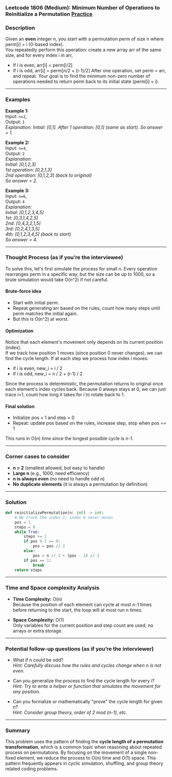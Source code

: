 ### Leetcode 1806 (Medium): Minimum Number of Operations to Reinitialize a Permutation [Practice](https://leetcode.com/problems/minimum-number-of-operations-to-reinitialize-a-permutation)

### Description  
Given an **even** integer n, you start with a permutation perm of size n where perm[i] = i (0-based index).  
You repeatedly perform this operation: create a new array arr of the same size, and for every index i in arr,
- If i is even, arr[i] = perm[i/2]
- If i is odd,  arr[i] = perm[n/2 + (i-1)/2]
After one operation, set perm = arr, and repeat.
Your goal is to find the minimum non-zero number of operations needed to return perm back to its initial state (perm[i] = i).

---

### Examples  

**Example 1:**  
Input: `n=2`,  
Output: `1`  
*Explanation: Initial: [0,1]. After 1 operation: [0,1] (same as start). So answer = 1.*

**Example 2:**  
Input: `n=4`,  
Output: `2`  
*Explanation:  
Initial: [0,1,2,3]  
1st operation: [0,2,1,3]  
2nd operation: [0,1,2,3] (back to original)  
So answer = 2.*

**Example 3:**  
Input: `n=6`,  
Output: `4`  
*Explanation:  
Initial: [0,1,2,3,4,5]  
1st:   [0,3,1,4,2,5]  
2nd:   [0,4,3,2,1,5]  
3rd:   [0,2,4,1,3,5]  
4th:   [0,1,2,3,4,5] (back to start)  
So answer = 4.*

---

### Thought Process (as if you’re the interviewee)  

To solve this, let's first simulate the process for small n. Every operation rearranges perm in a specific way, but the size can be up to 1000, so a brute simulation would take O(n^2) if not careful.

#### Brute-force idea  
- Start with initial perm.
- Repeat generating arr based on the rules, count how many steps until perm matches the initial again.
- But this is O(n^2) at worst.

#### Optimization  
Notice that each element's movement only depends on its current position (index).  
If we track how position 1 moves (since position 0 never changes), we can find the cycle length.
If at each step we process how index i moves:
- if i is even, new_i = i / 2
- if i is odd,  new_i = n / 2 + (i-1) / 2

Since the process is deterministic, the permutation returns to original once each element's index cycles back. Because 0 always stays at 0, we can just trace i=1, count how long it takes for i to rotate back to 1.

#### Final solution
- Initialize pos = 1 and step = 0
- Repeat: update pos based on the rules, increase step, stop when pos == 1

This runs in O(n) time since the longest possible cycle is n-1.

---

### Corner cases to consider  
- **n = 2** (smallest allowed, but easy to handle)
- **Large n** (e.g., 1000, need efficiency)
- **n is always even** (no need to handle odd n)
- **No duplicate elements** (it is always a permutation by definition)

---

### Solution

```python
def reinitializePermutation(n: int) -> int:
    # We track the index 1; index 0 never moves.
    pos = 1
    steps = 0
    while True:
        steps += 1
        if pos % 2 == 0:
            pos = pos // 2
        else:
            pos = n // 2 + (pos - 1) // 2
        if pos == 1:
            break
    return steps
```

---

### Time and Space complexity Analysis  

- **Time Complexity:** O(n)  
  Because the position of each element can cycle at most n-1 times before returning to the start, the loop will at most run n times.

- **Space Complexity:** O(1)  
  Only variables for the current position and step count are used, no arrays or extra storage.

---

### Potential follow-up questions (as if you’re the interviewer)  

- What if n could be odd?  
  *Hint: Carefully discuss how the rules and cycles change when n is not even.*

- Can you generalize the process to find the cycle length for every i?  
  *Hint: Try to write a helper or function that simulates the movement for any position.*

- Can you formalize or mathematically "prove" the cycle length for given n?  
  *Hint: Consider group theory, order of 2 mod (n-1), etc.*

---

### Summary
This problem uses the pattern of finding the **cycle length of a permutation transformation**, which is a common topic when reasoning about repeated process on permutations. By focusing on the movement of a single non-fixed element, we reduce the process to O(n) time and O(1) space. This pattern frequently appears in cyclic simulation, shuffling, and group theory related coding problems.